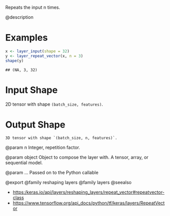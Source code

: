 Repeats the input n times.

@description

# Examples

```r
x <- layer_input(shape = 32)
y <- layer_repeat_vector(x, n = 3)
shape(y)
```

```
## (NA, 3, 32)
```

# Input Shape
2D tensor with shape `(batch_size, features)`.

# Output Shape
    3D tensor with shape `(batch_size, n, features)`.

@param n
Integer, repetition factor.

@param object
Object to compose the layer with. A tensor, array, or sequential model.

@param ...
Passed on to the Python callable

@export
@family reshaping layers
@family layers
@seealso
+ <https:/keras.io/api/layers/reshaping_layers/repeat_vector#repeatvector-class>
+ <https://www.tensorflow.org/api_docs/python/tf/keras/layers/RepeatVector>


